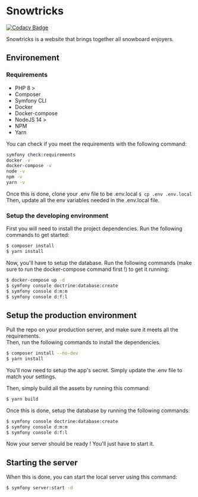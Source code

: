 # Snowtricks

[![Codacy Badge](https://app.codacy.com/project/badge/Grade/6e9d7551cdfa43d5ae30808cc5978d4a)](https://www.codacy.com/gl/Zuruh/snowtricks/dashboard)

Snowtricks is a website that brings together all snowboard enjoyers.

## Environement

### Requirements

- PHP 8 >
- Composer
- Symfony CLI
- Docker
- Docker-compose
- NodeJS 14 >
- NPM
- Yarn

You can check if you meet the requirements with the following command:

```bash
symfony check:requirements
docker -v
docker-compose -v
node -v
npm -v
yarn -v
```

Once this is done, clone your .env file to be .env.local `$ cp .env .env.local`
Then, update all the env variables needed in the .env.local file.

### Setup the developing environment

First you will need to install the project dependencies. Run the following commands to get started:

```bash
$ composer install
$ yarn install
```

Now, you'll have to setup the database. Run the following commands (make sure to run the docker-compose command first !) to get it running:

```bash
$ docker-compose up -d
$ symfony console doctrine:database:create
$ symfony console d:m:m
$ symfony console d:f:l
```

## Setup the production environment

Pull the repo on your production server, and make sure it meets all the requirements.  
Then, run the following commands to install the dependencies.

```bash
$ composer install --no-dev
$ yarn install
```

You'll now need to setup the app's secret. Simply update the .env file to match your settings.

Then, simply build all the assets by running this command:

```bash
$ yarn build
```

Once this is done, setup the database by running the following commands:

```bash
$ symfony console doctrine:database:create
$ symfony console d:m:m
$ symfony console d:f:l
```

Now your server should be ready ! You'll just have to start it.

## Starting the server

When this is done, you can start the local server using this command:

```bash
$ symfony server:start -d
```
